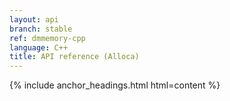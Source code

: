 ```yaml
---
layout: api
branch: stable
ref: dmmemory-cpp
language: C++
title: API reference (Alloca)
---
```

{% include anchor_headings.html html=content %}